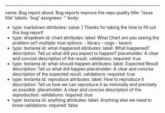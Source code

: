 ---
name: Bug report
about: Bug reports improve the repo quality
title: 'issue title'
labels: 'bug'
assignees: ''
body:
  - type: markdown
    attributes:
      value: |
        Thanks for taking the time to fill out this bug report!
  - type: dropdown
    id: chart
    attributes:
      label: What Chart are you seeing the problem on?
      multiple: true
      options:
        - library
        - csgo
        - tavern
  - type: textarea
    id: what-happened
    attributes:
      label: What happened?
      description: Tell us what did you expect to happen?
      placeholder: A clear and concise description of the result.
    validations:
      required: true
  - type: textarea
    id: what-should-happen
    attributes:
      label: Expected Result
      description: Tell us what did happen
      placeholder: A clear and concise description of the expected result.
    validations:
      required: true
  - type: textarea
    id: reproduce
    attributes:
      label: How to reproduce it
      description: Tell us how we can reproduce it as minimally and precisely as possible.
      placeholder: A clear and concise description of the reproduction.
    validations:
      required: true
  - type: textarea
    id: anything
    attributes:
      label: Anything else we need to know
    validations:
      required: false